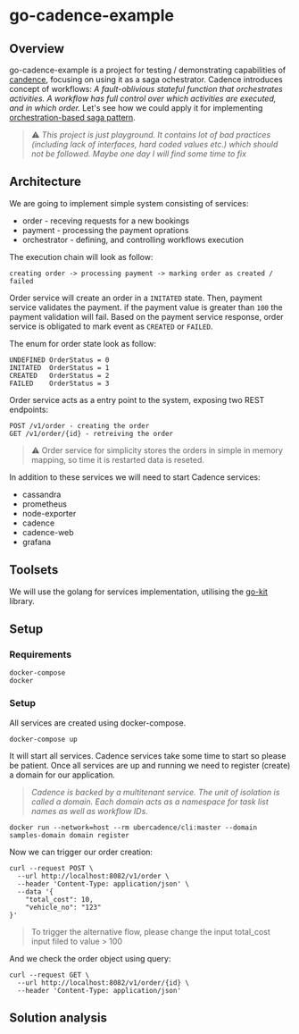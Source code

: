 # **go-cadence-example**

## **Overview**

go-cadence-example is a project for testing / demonstrating capabilities of 
[candence](https://github.com/uber/cadence), focusing on using it as a saga ochestrator. Cadence
introduces concept of workflows: *A fault-oblivious stateful function that orchestrates activities. 
A workflow has full control over which activities are executed, and in which order.* Let's see how
we could apply it for implementing [orchestration-based saga pattern](https://microservices.io/patterns/data/saga.html).

> :warning: *This project is just playground. It contains lot of bad practices (including lack of 
> interfaces, hard coded values etc.) which should  not be followed. Maybe one day I will find some 
> time to fix*


## **Architecture**

We are going to implement simple system consisting of services:
- order - receving requests for a new bookings
- payment - processing the payment oprations
- orchestrator - defining, and controlling workflows execution

The execution chain will look as follow:
```
creating order -> processing payment -> marking order as created / failed
```
Order service will create an order in a `INITATED` state. Then, payment service validates the payment.
if the payment value is greater than `100` the payment validation will fail. Based on the payment service
response, order service is obligated to mark event as `CREATED` or `FAILED`.

The enum for order state look as follow:
```
UNDEFINED OrderStatus = 0
INITATED  OrderStatus = 1
CREATED   OrderStatus = 2
FAILED    OrderStatus = 3
```

Order service acts as a entry point to the system, exposing two REST endpoints:
```
POST /v1/order - creating the order
GET /v1/order/{id} - retreiving the order
```
> :warning: Order service for simplicity stores the orders in simple in memory mapping, so time it is restarted 
> data is reseted.

In addition to these services we will need to start Cadence services:
- cassandra
- prometheus
- node-exporter
- cadence
- cadence-web
- grafana


## **Toolsets**

We will use the golang for services implementation, utilising the [go-kit](https://github.com/go-kit/kit)
library.

## **Setup**

### **Requirements**

```
docker-compose
docker
```

### **Setup**

All services are created using docker-compose.
```
docker-compose up
```

It will start all services. Cadence services take some time to start so please be patient. Once all services are up
and running we need to register (create) a domain for our application.

> *Cadence is backed by a multitenant service. The unit of isolation is called a domain. 
> Each domain acts as a namespace for task list names as well as workflow IDs.*

```
docker run --network=host --rm ubercadence/cli:master --domain samples-domain domain register
```

Now we can trigger our order creation:
```
curl --request POST \
  --url http://localhost:8082/v1/order \
  --header 'Content-Type: application/json' \
  --data '{
	"total_cost": 10,
	"vehicle_no": "123"
}'
```

> To trigger the alternative flow, please change the input total_cost input filed to value > 100


And we check the order object using query:
```
curl --request GET \
  --url http://localhost:8082/v1/order/{id} \
  --header 'Content-Type: application/json'
```


## **Solution analysis**

